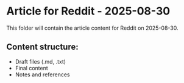 # Article for Reddit - 2025-08-30

This folder will contain the article content for Reddit on 2025-08-30.

## Content structure:
- Draft files (.md, .txt)
- Final content
- Notes and references
